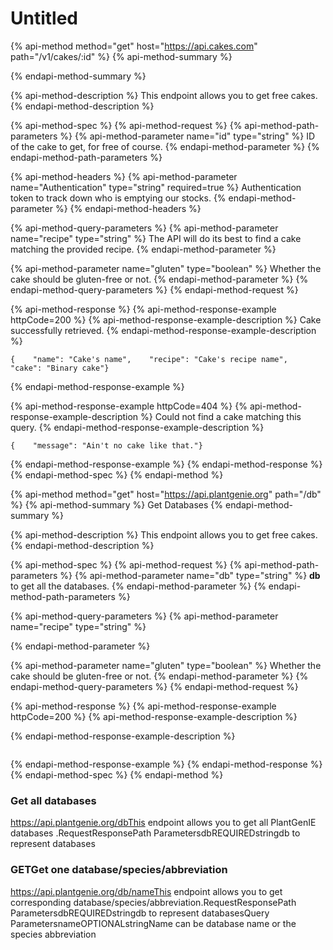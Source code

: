 # Untitled

{% api-method method="get" host="https://api.cakes.com" path="/v1/cakes/:id" %}
{% api-method-summary %}

{% endapi-method-summary %}

{% api-method-description %}
This endpoint allows you to get free cakes.
{% endapi-method-description %}

{% api-method-spec %}
{% api-method-request %}
{% api-method-path-parameters %}
{% api-method-parameter name="id" type="string" %}
ID of the cake to get, for free of course.
{% endapi-method-parameter %}
{% endapi-method-path-parameters %}

{% api-method-headers %}
{% api-method-parameter name="Authentication" type="string" required=true %}
Authentication token to track down who is emptying our stocks.
{% endapi-method-parameter %}
{% endapi-method-headers %}

{% api-method-query-parameters %}
{% api-method-parameter name="recipe" type="string" %}
The API will do its best to find a cake matching the provided recipe.
{% endapi-method-parameter %}

{% api-method-parameter name="gluten" type="boolean" %}
Whether the cake should be gluten-free or not.
{% endapi-method-parameter %}
{% endapi-method-query-parameters %}
{% endapi-method-request %}

{% api-method-response %}
{% api-method-response-example httpCode=200 %}
{% api-method-response-example-description %}
Cake successfully retrieved.
{% endapi-method-response-example-description %}

```
{    "name": "Cake's name",    "recipe": "Cake's recipe name",    "cake": "Binary cake"}
```
{% endapi-method-response-example %}

{% api-method-response-example httpCode=404 %}
{% api-method-response-example-description %}
Could not find a cake matching this query.
{% endapi-method-response-example-description %}

```
{    "message": "Ain't no cake like that."}
```
{% endapi-method-response-example %}
{% endapi-method-response %}
{% endapi-method-spec %}
{% endapi-method %}

{% api-method method="get" host="https://api.plantgenie.org" path="/db" %}
{% api-method-summary %}
Get Databases
{% endapi-method-summary %}

{% api-method-description %}
This endpoint allows you to get free cakes.
{% endapi-method-description %}

{% api-method-spec %}
{% api-method-request %}
{% api-method-path-parameters %}
{% api-method-parameter name="db" type="string" %}
**db** to get all the databases.
{% endapi-method-parameter %}
{% endapi-method-path-parameters %}

{% api-method-query-parameters %}
{% api-method-parameter name="recipe" type="string" %}

{% endapi-method-parameter %}

{% api-method-parameter name="gluten" type="boolean" %}
Whether the cake should be gluten-free or not.
{% endapi-method-parameter %}
{% endapi-method-query-parameters %}
{% endapi-method-request %}

{% api-method-response %}
{% api-method-response-example httpCode=200 %}
{% api-method-response-example-description %}

{% endapi-method-response-example-description %}

```

```
{% endapi-method-response-example %}
{% endapi-method-response %}
{% endapi-method-spec %}
{% endapi-method %}

###  Get all databases <a id="get-all-databases"></a>

https://api.plantgenie.org/dbThis endpoint allows you to get all PlantGenIE databases .RequestResponsePath ParametersdbREQUIREDstringdb to represent databases

### GETGet one database/species/abbreviation <a id="get-one-database-species-abbreviation"></a>

https://api.plantgenie.org/db/nameThis endpoint allows you to get corresponding database/species/abbreviation.RequestResponsePath ParametersdbREQUIREDstringdb to represent databasesQuery ParametersnameOPTIONALstringName can be database name or the species abbreviation[  
](https://app.gitbook.com/@geniesys/s/plantgenie-api/~/drafts/-MhJ3IOLlVYWvaAQI_Ue/experiment)


